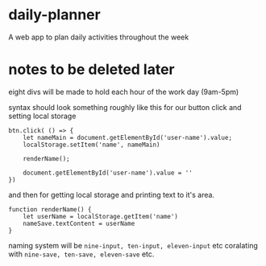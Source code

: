 # daily-planner
A web app to plan daily activities throughout the week

# notes to be deleted later

eight divs will be made to hold each hour of the work day (9am-5pm)

syntax should look something roughly like this for our button click and setting local storage

```
btn.click( () => {
    let nameMain = document.getElementById('user-name').value;
    localStorage.setItem('name', nameMain)

    renderName();

    document.getElementById('user-name').value = ''
})

```
and then for getting local storage and printing text to it's area.

```
function renderName() {
    let userName = localStorage.getItem('name')
    nameSave.textContent = userName
}
```
naming system will be  ```nine-input, ten-input, eleven-input``` etc coralating with ```nine-save, ten-save, eleven-save``` etc. 
